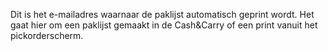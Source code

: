 Dit is het e-mailadres waarnaar de paklijst automatisch geprint wordt. Het gaat hier om een paklijst gemaakt in de Cash&Carry of een print vanuit het pickorderscherm.